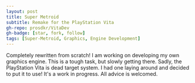 ```yaml
---
layout: post
title: Super Metroid
subtitle: Remake for the PlayStation Vita
gh-repo: prosdkr/VitaDev
gh-badge: [star, fork, follow]
tags: [Super-Metroid, Graphics, Engine Development]
---
```

Completely rewritten from scratch! I am working on developing my own graphics engine. This is a tough task, but slowly getting there. Sadly, the PlayStation Vita is dead target system. I had one laying around and decided to put it to use! It's a work in progress. All advice is welcomed.
